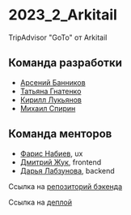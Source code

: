 # 2023_2_Arkitail
TripAdvisor "GoTo" от Arkitail

## Команда разработки
- [Арсений Банников](https://github.com/uma-op)
- [Татьяна Гнатенко](https://github.com/Tanya-g99)
- [Кирилл Лукьянов](https://github.com/Antihoman)
- [Михаил Спирин](https://github.com/Jarosin)

## Команда менторов
- [Фарис Набиев](https://t.me/iamnotfaris), ux
- [Дмитрий Жук](https://t.me/ZhukDO), frontend
- [Дарья Лабзунова](https://t.me/labzunova), backend

Ссылка на [репозиторий бэкенда](https://github.com/go-park-mail-ru/2023_2_Arkitail)

Ссылка на [деплой](http://87.239.110.198/)

